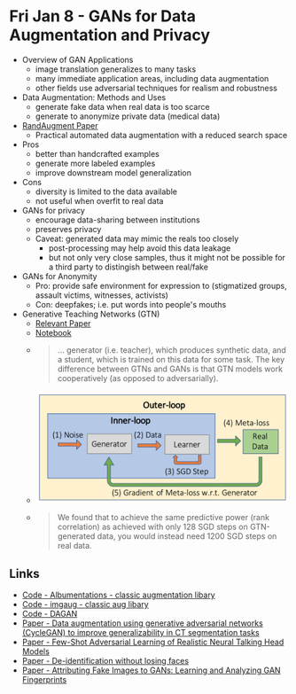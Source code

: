 # Fri Jan  8 - GANs for Data Augmentation and Privacy

- Overview of GAN Applications
    - image translation generalizes to many tasks
    - many immediate application areas, including data augmentation
    - other fields use adversarial techniques for realism and robustness
- Data Augmentation: Methods and Uses
    - generate fake data when real data is too scarce
    - generate to anonymize private data (medical data)
- [RandAugment Paper](https://arxiv.org/abs/1909.13719)
    - Practical automated data augmentation with a reduced search space
- Pros
    - better than handcrafted examples
    - generate more labeled examples
    - improve downstream model generalization
- Cons
    - diversity is limited to the data available
    - not useful when overfit to real data
- GANs for privacy
    - encourage data-sharing between institutions
    - preserves privacy
    - Caveat: generated data may mimic the reals too closely
        - post-processing may help avoid this data leakage
        - but not only very close samples, thus it might not be possible for a third party to distingish between real/fake
- GANs for Anonymity
    - Pro: provide safe environment for expression to (stigmatized groups, assault victims, witnesses, activists)
    - Con: deepfakes; i.e. put words into people's mouths
- Generative Teaching Networks (GTN)
    - [Relevant Paper](https://arxiv.org/abs/1912.07768)
    - [Notebook](https://colab.research.google.com/github/https-deeplearning-ai/GANs-Public/blob/master/C3W1_Generative_Teaching_Networks_(Optional).ipynb)
    - > ... generator (i.e. teacher), which produces synthetic data, and a student, which is trained on this data for some task. The key difference between GTNs and GANs is that GTN models work cooperatively (as opposed to adversarially).
    - ![GTN Overview](img/gtn-overview.png)
    - > We found that to achieve the same predictive power (rank correlation) as achieved with only 128 SGD steps on GTN-generated data, you would instead need 1200 SGD steps on real data.


## Links
- [Code - Albumentations - classic augmentation libary](https://github.com/albumentations-team/albumentations)
- [Code - imgaug - classic aug libary](https://github.com/aleju/imgaug)
- [Code - DAGAN](https://github.com/AntreasAntoniou/DAGAN)
- [Paper - Data augmentation using generative adversarial networks (CycleGAN) to improve generalizability in CT segmentation tasks](https://www.nature.com/articles/s41598-019-52737-x)
- [Paper - Few-Shot Adversarial Learning of Realistic Neural Talking Head Models](https://arxiv.org/abs/1905.08233)
- [Paper - De-identification without losing faces](https://arxiv.org/abs/1902.04202)
- [Paper - Attributing Fake Images to GANs: Learning and Analyzing GAN Fingerprints](https://arxiv.org/abs/1811.08180)
